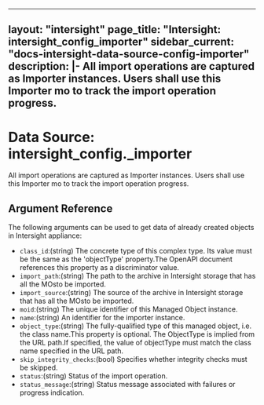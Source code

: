 
---
layout: "intersight"
page_title: "Intersight: intersight_config_importer"
sidebar_current: "docs-intersight-data-source-config-importer"
description: |-
All import operations are captured as Importer instances. Users shall use this Importer mo to track the import operation progress.
---

# Data Source: intersight_config._importer
All import operations are captured as Importer instances. Users shall use this Importer mo to track the import operation progress.
## Argument Reference
The following arguments can be used to get data of already created objects in Intersight appliance:
* `class_id`:(string) The concrete type of this complex type. Its value must be the same as the 'objectType' property.The OpenAPI document references this property as a discriminator value. 
* `import_path`:(string) The path to the archive in Intersight storage that has all the MOsto be imported. 
* `import_source`:(string) The source of the archive in Intersight storage that has all the MOsto be imported. 
* `moid`:(string) The unique identifier of this Managed Object instance. 
* `name`:(string) An identifier for the importer instance. 
* `object_type`:(string) The fully-qualified type of this managed object, i.e. the class name.This property is optional. The ObjectType is implied from the URL path.If specified, the value of objectType must match the class name specified in the URL path. 
* `skip_integrity_checks`:(bool) Specifies whether integrity checks must be skipped. 
* `status`:(string) Status of the import operation. 
* `status_message`:(string) Status message associated with failures or progress indication. 
